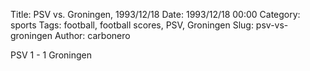 Title: PSV vs. Groningen, 1993/12/18
Date: 1993/12/18 00:00
Category: sports
Tags: football, football scores, PSV, Groningen
Slug: psv-vs-groningen
Author: carbonero


PSV 1 - 1 Groningen
